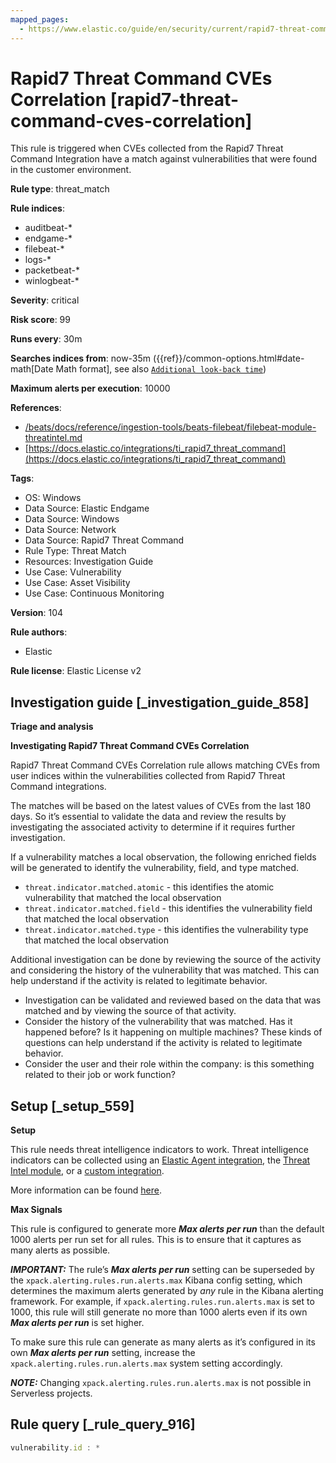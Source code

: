 ```yaml
---
mapped_pages:
  - https://www.elastic.co/guide/en/security/current/rapid7-threat-command-cves-correlation.html
---
```


# Rapid7 Threat Command CVEs Correlation [rapid7-threat-command-cves-correlation]

This rule is triggered when CVEs collected from the Rapid7 Threat Command Integration have a match against vulnerabilities that were found in the customer environment.

**Rule type**: threat_match

**Rule indices**:

* auditbeat-*
* endgame-*
* filebeat-*
* logs-*
* packetbeat-*
* winlogbeat-*

**Severity**: critical

**Risk score**: 99

**Runs every**: 30m

**Searches indices from**: now-35m ({{ref}}/common-options.html#date-math[Date Math format], see also [`Additional look-back time`](docs-content://solutions/security/detect-and-alert/create-detection-rule.md#rule-schedule))

**Maximum alerts per execution**: 10000

**References**:

* [/beats/docs/reference/ingestion-tools/beats-filebeat/filebeat-module-threatintel.md](beats://reference/filebeat/filebeat-module-threatintel.md)
* [https://docs.elastic.co/integrations/ti_rapid7_threat_command](https://docs.elastic.co/integrations/ti_rapid7_threat_command)

**Tags**:

* OS: Windows
* Data Source: Elastic Endgame
* Data Source: Windows
* Data Source: Network
* Data Source: Rapid7 Threat Command
* Rule Type: Threat Match
* Resources: Investigation Guide
* Use Case: Vulnerability
* Use Case: Asset Visibility
* Use Case: Continuous Monitoring

**Version**: 104

**Rule authors**:

* Elastic

**Rule license**: Elastic License v2

## Investigation guide [_investigation_guide_858]

**Triage and analysis**

**Investigating Rapid7 Threat Command CVEs Correlation**

Rapid7 Threat Command CVEs Correlation rule allows matching CVEs from user indices within the vulnerabilities collected from Rapid7 Threat Command integrations.

The matches will be based on the latest values of CVEs from the last 180 days. So it’s essential to validate the data and review the results by investigating the associated activity to determine if it requires further investigation.

If a vulnerability matches a local observation, the following enriched fields will be generated to identify the vulnerability, field, and type matched.

* `threat.indicator.matched.atomic` - this identifies the atomic vulnerability that matched the local observation
* `threat.indicator.matched.field` - this identifies the vulnerability field that matched the local observation
* `threat.indicator.matched.type` - this identifies the vulnerability type that matched the local observation

Additional investigation can be done by reviewing the source of the activity and considering the history of the vulnerability that was matched. This can help understand if the activity is related to legitimate behavior.

* Investigation can be validated and reviewed based on the data that was matched and by viewing the source of that activity.
* Consider the history of the vulnerability that was matched. Has it happened before? Is it happening on multiple machines? These kinds of questions can help understand if the activity is related to legitimate behavior.
* Consider the user and their role within the company: is this something related to their job or work function?


## Setup [_setup_559]

**Setup**

This rule needs threat intelligence indicators to work. Threat intelligence indicators can be collected using an [Elastic Agent integration](docs-content://solutions/security/get-started/enable-threat-intelligence-integrations.md#agent-ti-integration), the [Threat Intel module](docs-content://solutions/security/get-started/enable-threat-intelligence-integrations.md#ti-mod-integration), or a [custom integration](docs-content://solutions/security/get-started/enable-threat-intelligence-integrations.md#custom-ti-integration).

More information can be found [here](docs-content://solutions/security/get-started/enable-threat-intelligence-integrations.md).

**Max Signals**

This rule is configured to generate more ***Max alerts per run*** than the default 1000 alerts per run set for all rules. This is to ensure that it captures as many alerts as possible.

***IMPORTANT:*** The rule’s ***Max alerts per run*** setting can be superseded by the `xpack.alerting.rules.run.alerts.max` Kibana config setting, which determines the maximum alerts generated by *any* rule in the Kibana alerting framework. For example, if `xpack.alerting.rules.run.alerts.max` is set to 1000, this rule will still generate no more than 1000 alerts even if its own ***Max alerts per run*** is set higher.

To make sure this rule can generate as many alerts as it’s configured in its own ***Max alerts per run*** setting, increase the `xpack.alerting.rules.run.alerts.max` system setting accordingly.

***NOTE:*** Changing `xpack.alerting.rules.run.alerts.max` is not possible in Serverless projects.


## Rule query [_rule_query_916]

```js
vulnerability.id : *
```



